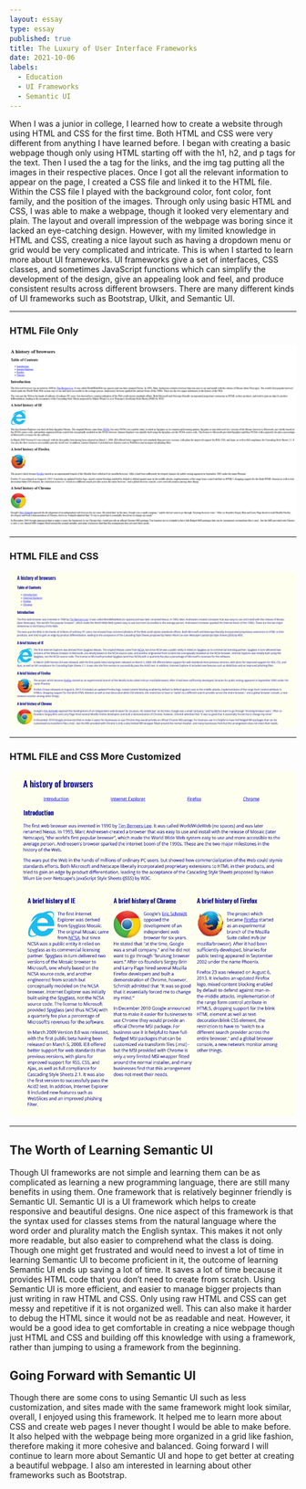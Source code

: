 ```yaml
---
layout: essay
type: essay
published: true
title: The Luxury of User Interface Frameworks
date: 2021-10-06
labels:
  - Education
  - UI Frameworks
  - Semantic UI
---
```


When I was a junior in college, I learned how to create a website through using HTML and CSS for the first time. Both HTML and CSS were very different from anything I have learned before. I began with creating a basic webpage though only using HTML starting off with the h1, h2, and p tags for the text. Then I used the a tag for the links, and the img tag putting all the images in their respective places. Once I got all the relevant information to appear on the page, I created a CSS file and linked it to the HTML file. Within the CSS file I played with the background color, font color, font family, and the position of the images. Through only using basic HTML and CSS, I was able to make a webpage, though it looked very elementary and plain. The layout and overall impression of the webpage was boring since it lacked an eye-catching design. However, with my limited knowledge in HTML and CSS, creating a nice layout such as having a dropdown menu or grid would be very complicated and intricate. This is when I started to learn more about UI frameworks. UI frameworks give a set of interfaces, CSS classes, and sometimes JavaScript functions which can simplify the development of the design, give an appealing look and feel, and produce consistent results across different browsers. There are many different kinds of UI frameworks such as Bootstrap, UIkit, and Semantic UI.

___________________________________________________________________________________________________________________________________________________________________________________
### **HTML File Only**

<img class="ui huge center floated image" src="../images/browserhistoryone.png">


___________________________________________________________________________________________________________________________________________________________________________________
### **HTML FILE and CSS**

<img class="ui huge center floated image" src="../images/browserhistorytwo.png">


___________________________________________________________________________________________________________________________________________________________________________________
### **HTML FILE and CSS More Customized**

<img class="ui huge center floated image" src="../images/browserhistorythree.png">


___________________________________________________________________________________________________________________________________________________________________________________
## **The Worth of Learning Semantic UI**

Though UI frameworks are not simple and learning them can be as complicated as learning a new programming language, there are still many benefits in using them. One framework that is relatively beginner friendly is Semantic UI. Semantic UI is a UI framework which helps to create responsive and beautiful designs. One nice aspect of this framework is that the syntax used for classes stems from the natural language where the word order and plurality match the English syntax. This makes it not only more readable, but also easier to comprehend what the class is doing. Though one might get frustrated and would need to invest a lot of time in learning Semantic UI to become proficient in it, the outcome of learning Semantic UI ends up saving a lot of time. It saves a lot of time because it provides HTML code that you don’t need to create from scratch. Using Semantic UI is more efficient, and easier to manage bigger projects than just writing in raw HTML and CSS. Only using raw HTML and CSS can get messy and repetitive if it is not organized well. This can also make it harder to debug the HTML since it would not be as readable and neat. However, it would be a good idea to get comfortable in creating a nice webpage though just HTML and CSS and building off this knowledge with using a framework, rather than jumping to using a framework from the beginning.
 
## **Going Forward with Semantic UI**

Though there are some cons to using Semantic UI such as less customization, and sites made with the same framework might look similar, overall, I enjoyed using this framework. It helped me to learn more about CSS and create web pages I never thought I would be able to make before. It also helped with the webpage being more organized in a grid like fashion, therefore making it more cohesive and balanced. Going forward I will continue to learn more about Semantic UI and hope to get better at creating a beautiful webpage. I also am interested in learning about other frameworks such as Bootstrap. 
